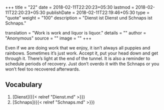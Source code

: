 +++
title        = "22"
date         = 2018-02-11T22:20:23+05:30
lastmod      = 2018-02-11T22:20:23+05:30
publishDate  = 2018-02-11T22:19:46+05:30
type         = "quote"
weight       = "100"
description  = "Dienst ist Dienst und Schnaps ist Schnaps."

translation  = "Work is work and liquor is liquor."
details      = ""
author       = "Anonymous"
source       = ""
image        = ""
+++

Even if we are doing work that we enjoy, it isn’t always all puppies and rainbows. Sometimes it’s just work. Accept it, put your head down and get through it. There’s light at the end of the tunnel. It is also a reminder to schedule periods of recovery. Just don’t overdo it with the Schnaps or you won’t feel too recovered afterwards.

## Vocabulary
1. [Dienst]({{< relref "Dienst.md" >}})
2. [Schnaps]({{< relref "Schnaps.md" >}})
